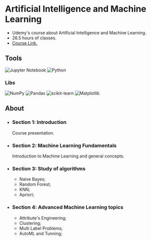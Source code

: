 # Artificial Intelligence and Machine Learning
* Udemy's course about Artificial Intelligence and Machine Learning.</br>
* 26.5 hours of classes.</br>
* [Course Link.](https://www.udemy.com/course/inteligencia-artificial-e-machine-learning/?couponCode=ST11MT91624A)
## Tools
![Jupyter Notebook](https://img.shields.io/badge/jupyter-%23FA0F00.svg?style=for-the-badge&logo=jupyter&logoColor=white) ![Python](https://img.shields.io/badge/python-3670A0?style=for-the-badge&logo=python&logoColor=ffdd54)
### Libs
![NumPy](https://img.shields.io/badge/numpy-%23013243.svg?style=for-the-badge&logo=numpy&logoColor=white) ![Pandas](https://img.shields.io/badge/pandas-%23150458.svg?style=for-the-badge&logo=pandas&logoColor=white) ![scikit-learn](https://img.shields.io/badge/scikit--learn-%23F7931E.svg?style=for-the-badge&logo=scikit-learn&logoColor=white) ![Matplotlib](https://img.shields.io/badge/Matplotlib-%23ffffff.svg?style=for-the-badge&logo=Matplotlib&logoColor=black)
## About
* ### Section 1: Introduction
  Course presentation.
* ### Section 2: Machine Learning Fundamentals
  Introduction to Machine Learning and general concepts.
* ### Section 3: Study of algorithms
  * Naive Bayes;
  * Random Forest;
  * KNN;
  * Apriori;
* ### Section 4: Advanced Machine Learning topics
  * Attribute's Engineering;
  * Clustering;
  * Multi Label Problems;
  * AutoML and Tunning;
